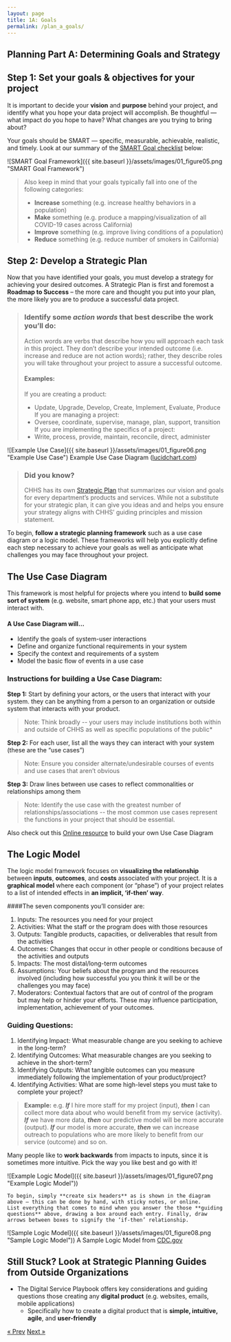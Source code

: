 ```yaml
---
layout: page
title: 1A: Goals 
permalink: /plan_a_goals/
---
```

## Planning Part A: Determining Goals and Strategy


## Step 1: Set your goals & objectives for your project

It is important to decide your **vision** and **purpose** behind your project, and identify what you hope your data project will accomplish. Be thoughtful — what impact do you hope to have? What changes are you trying to bring about?

Your goals should be SMART — specific, measurable, achievable, realistic, and timely. Look at our summary of the [SMART Goal checklist](https://www.mindtools.com/pages/article/smart-goals.htm) below:

![SMART Goal Framework]({{ site.baseurl }}/assets/images/01_figure05.png "SMART Goal Framework")

> Also keep in mind that your goals typically fall into one of the following categories:
>  * **Increase** something (e.g. increase healthy behaviors in a population)
>  * **Make** something  (e.g. produce a mapping/visualization of all COVID-19 cases across California)
>  * **Improve** something (e.g. improve living conditions of a population)
>  * **Reduce** something (e.g. reduce number of smokers in California)

## Step 2: Develop a Strategic Plan

Now that you have identified your goals, you must develop a strategy for achieving your desired outcomes. A Strategic Plan is first and foremost a **Roadmap to Success** – the more care and thought you put into your plan, the more likely you are to produce a successful data project.

>### Identify some *action words* that best describe the work you’ll do:
>
>Action words are verbs that describe how you will approach each task in this project. They don’t describe your intended outcome (i.e. increase and reduce are not action words); rather, they describe roles you will take throughout your project to assure a successful outcome. 
>
>#### Examples:
>If you are creating a product:
>  * Update, Upgrade, Develop, Create, Implement, Evaluate, Produce
>If you are managing a project:
>  * Oversee, coordinate, supervise, manage, plan, support, transition
>If you  are implementing the specifics of a project:
>  * Write, process, provide, maintain, reconcile, direct, administer

![Example Use Case]({{ site.baseurl }}/assets/images/01_figure06.png "Example Use Case")
Example Use Case Diagram ([lucidchart.com](https://www.lucidchart.com/pages/uml-use-case-diagram))

>### Did you know?
> CHHS has its own [Strategic Plan](https://chhsdata.github.io/dataplaybook/documents/CHHS%20Information%20Strategic%20Plan%202016.pdf) that summarizes our vision and goals for every department’s products and services. While not a substitute for your strategic plan, it can give you ideas and and helps you ensure your strategy aligns with CHHS’ guiding principles and mission statement.

To begin, **follow a strategic planning framework** such as a use case diagram or a logic model. These frameworks will help you explicitly define each step necessary to achieve your goals as well as anticipate what challenges you may face throughout your project. 

## The Use Case Diagram

This framework is most helpful for projects where you intend to **build some sort of system** (e.g. website, smart phone app, etc.) that your users must interact with.

#### A Use Case Diagram will…
  * Identify the goals of system-user interactions
  * Define and organize functional requirements in your system
  * Specify the context and requirements of a system
  * Model the basic flow of events in a use case

### Instructions for building a Use Case Diagram:

**Step 1:** Start by defining your actors, or the users that interact with your system. they can be anything from a person to an organization or outside system that interacts with your product. 
>Note: Think broadly -- your users may include institutions both within and outside of CHHS as well as specific populations of the public*

**Step 2:** For each user, list all the ways they can interact with your system (these are the “use cases”)
>Note: Ensure you consider alternate/undesirable courses of events and use cases that aren’t obvious

**Step 3:** Draw lines between use cases to reflect commonalities or relationships among them 
>Note: Identify the use case with the greatest number of relationships/associations -- the most common use cases represent the functions in your project that should be essential.

Also check out this [Online resource](https://online.visual-paradigm.com/diagrams/solutions/free-use-case-diagram-tool/) to build your own Use Case Diagram

## The Logic Model

The logic model framework focuses on **visualizing the relationship** between **inputs**, **outcomes**, and **costs** associated with your project. It is a **graphical model** where each component (or “phase”) of your project relates to a list of intended effects in **an implicit, ‘if-then’ way**. 

####The seven components you’ll consider are:
1. Inputs: The resources you need for your project
2. Activities: What the staff or the program does with those resources
3. Outputs: Tangible products, capacities, or deliverables that result from the activities
4. Outcomes: Changes that occur in other people or conditions because of the activities and outputs
5. Impacts: The most distal/long-term outcomes
6. Assumptions: Your beliefs about the program and the resources involved (including how successful you you think it will be or the challenges you may face)
7. Moderators: Contextual factors that are out of control of the program but may help or hinder your efforts. These may influence participation, implementation, achievement of your outcomes.

### Guiding Questions:
1. Identifying Impact: What measurable change are you seeking to achieve in the long-term?
2. Identifying Outcomes: What measurable changes are you seeking to achieve in the short-term? 
3. Identifying Outputs: What tangible outcomes can you measure immediately following the implementation of your product/project?
4. Identifying Activities: What are some high-level steps you must take to complete your project?

> **Example:** 
>e.g. **_If_** I hire more staff for my project (input), **_then_** I can collect more data about who would benefit from my service (activity). **_If_** we have more data, **_then_** our predictive model will be more accurate (output). **_If_** our model is more accurate, **_then_** we can increase outreach to populations who are more likely to benefit from our service (outcome) and so on. 

Many people like to **work backwards** from impacts to inputs, since it is sometimes more intuitive. Pick the way you like best and go with it!

![Example Logic Model]({{ site.baseurl }}/assets/images/01_figure07.png "Example Logic Model"))

	To begin, simply **create six headers** as is shown in the diagram above — this can be done by hand, with sticky notes, or online. 
	List everything that comes to mind when you answer the those **guiding questions** above, drawing a box around each entry. Finally, draw arrows between boxes to signify the ‘if-then’ relationship.

![Sample Logic Model]({{ site.baseurl }}/assets/images/01_figure08.png "Sample Logic Model"))
A Sample Logic Model from [CDC.gov](https://www.cdc.gov/dhdsp/docs/logic_model.pdf)

## Still Stuck? Look at Strategic Planning Guides from Outside Organizations
  * The Digital Service Playbook offers key considerations and guiding questions those creating any **digital product** (e.g. websites, emails, mobile applications)
    * Specifically how to create a digital product that is **simple, intuitive, agile**, and **user-friendly**

<!-- Pagination -->
<div class="pagination">
  <a class="pagination-item older" href="{{ site.baseurl }}/">&laquo; Prev</a>
  <a class="pagination-item newer" href="{{ site.baseurl }}/assess">Next &raquo;</a>
</div>

